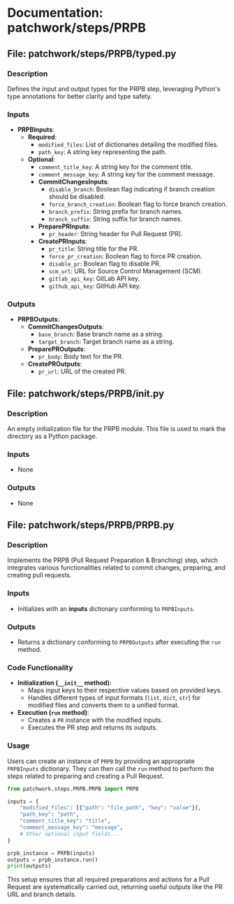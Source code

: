 # Documentation: patchwork/steps/PRPB

## File: patchwork/steps/PRPB/typed.py

### Description
Defines the input and output types for the PRPB step, leveraging Python's type annotations for better clarity and type safety.

### Inputs
- **PRPBInputs**:
  - **Required**:
    - `modified_files`: List of dictionaries detailing the modified files.
    - `path_key`: A string key representing the path.
  - **Optional**:
    - `comment_title_key`: A string key for the comment title.
    - `comment_message_key`: A string key for the comment message.
    - **CommitChangesInputs**:
      - `disable_branch`: Boolean flag indicating if branch creation should be disabled.
      - `force_branch_creation`: Boolean flag to force branch creation.
      - `branch_prefix`: String prefix for branch names.
      - `branch_suffix`: String suffix for branch names.
    - **PreparePRInputs**:
      - `pr_header`: String header for Pull Request (PR).
    - **CreatePRInputs**:
      - `pr_title`: String title for the PR.
      - `force_pr_creation`: Boolean flag to force PR creation.
      - `disable_pr`: Boolean flag to disable PR.
      - `scm_url`: URL for Source Control Management (SCM).
      - `gitlab_api_key`: GitLab API key.
      - `github_api_key`: GitHub API key.

### Outputs
- **PRPBOutputs**:
  - **CommitChangesOutputs**:
    - `base_branch`: Base branch name as a string.
    - `target_branch`: Target branch name as a string.
  - **PreparePROutputs**:
    - `pr_body`: Body text for the PR.
  - **CreatePROutputs**:
    - `pr_url`: URL of the created PR.

## File: patchwork/steps/PRPB/__init__.py

### Description
An empty initialization file for the PRPB module. This file is used to mark the directory as a Python package.

### Inputs
- None

### Outputs
- None

## File: patchwork/steps/PRPB/PRPB.py

### Description
Implements the PRPB (Pull Request Preparation & Branching) step, which integrates various functionalities related to commit changes, preparing, and creating pull requests.

### Inputs
- Initializes with an **inputs** dictionary conforming to `PRPBInputs`.

### Outputs
- Returns a dictionary conforming to `PRPBOutputs` after executing the `run` method.

### Code Functionality
- **Initialization (`__init__` method)**:
  - Maps input keys to their respective values based on provided keys.
  - Handles different types of input formats (`list`, `dict`, `str`) for modified files and converts them to a unified format.
- **Execution (`run` method)**:
  - Creates a `PR` instance with the modified inputs.
  - Executes the PR step and returns its outputs.

### Usage
Users can create an instance of `PRPB` by providing an appropriate `PRPBInputs` dictionary. They can then call the `run` method to perform the steps related to preparing and creating a Pull Request.

```python
from patchwork.steps.PRPB.PRPB import PRPB

inputs = {
    "modified_files": [{"path": "file_path", "key": "value"}],
    "path_key": "path",
    "comment_title_key": "title",
    "comment_message_key": "message",
    # Other optional input fields...
}

prpb_instance = PRPB(inputs)
outputs = prpb_instance.run()
print(outputs)
```

This setup ensures that all required preparations and actions for a Pull Request are systematically carried out, returning useful outputs like the PR URL and branch details.
